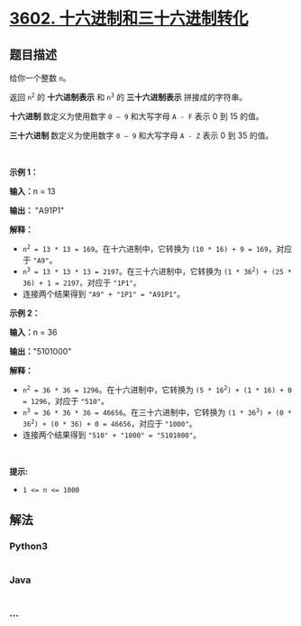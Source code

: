 # [3602. 十六进制和三十六进制转化](https://leetcode.cn/problems/hexadecimal-and-hexatrigesimal-conversion)

## 题目描述

<!-- 这里写题目描述 -->

<p>给你一个整数 <code>n</code>。</p>

<p>返回 <code>n<sup>2</sup></code> 的&nbsp;<strong>十六进制表示</strong> 和 <code>n<sup>3</sup></code> 的&nbsp;<strong>三十六进制表示</strong> 拼接成的字符串。</p>

<p><strong>十六进制&nbsp;</strong>数定义为使用数字 <code>0 – 9</code> 和大写字母 <code>A - F</code> 表示 0 到 15 的值。</p>

<p><strong>三十六进制&nbsp;</strong>数定义为使用数字 <code>0 – 9</code> 和大写字母 <code>A - Z</code> 表示 0 到 35 的值。</p>

<p>&nbsp;</p>

<p><strong class="example">示例 1：</strong></p>

<div class="example-block">
<p><strong>输入：</strong><span class="example-io">n = 13</span></p>

<p><strong>输出：&nbsp;</strong><span class="example-io">"A91P1"</span></p>

<p><strong>解释：</strong></p>

<ul>
	<li><code>n<sup>2</sup> = 13 * 13 = 169</code>。在十六进制中，它转换为 <code>(10 * 16) + 9 = 169</code>，对应于 <code>"A9"</code>。</li>
	<li><code>n<sup>3</sup> = 13 * 13 * 13 = 2197</code>。在三十六进制中，它转换为 <code>(1 * 36<sup>2</sup>) + (25 * 36) + 1 = 2197</code>，对应于 <code>"1P1"</code>。</li>
	<li>连接两个结果得到 <code>"A9" + "1P1" = "A91P1"</code>。</li>
</ul>
</div>

<p><strong class="example">示例 2：</strong></p>

<div class="example-block">
<p><strong>输入：</strong><span class="example-io">n = 36</span></p>

<p><strong>输出：</strong><span class="example-io">"5101000"</span></p>

<p><strong>解释：</strong></p>

<ul>
	<li><code>n<sup>2</sup> = 36 * 36 = 1296</code>。在十六进制中，它转换为 <code>(5 * 16<sup>2</sup>) + (1 * 16) + 0 = 1296</code>，对应于 <code>"510"</code>。</li>
	<li><code>n<sup>3</sup> = 36 * 36 * 36 = 46656</code>。在三十六进制中，它转换为 <code>(1 * 36<sup>3</sup>) + (0 * 36<sup>2</sup>) + (0 * 36) + 0 = 46656</code>，对应于 <code>"1000"</code>。</li>
	<li>连接两个结果得到 <code>"510" + "1000" = "5101000"</code>。</li>
</ul>
</div>

<p>&nbsp;</p>

<p><strong>提示:</strong></p>

<ul>
	<li><code>1 &lt;= n &lt;= 1000</code></li>
</ul>


## 解法

<!-- 这里可写通用的实现逻辑 -->

<!-- tabs:start -->

### **Python3**

<!-- 这里可写当前语言的特殊实现逻辑 -->

```python

```

### **Java**

<!-- 这里可写当前语言的特殊实现逻辑 -->

```java

```

### **...**

```

```

<!-- tabs:end -->
